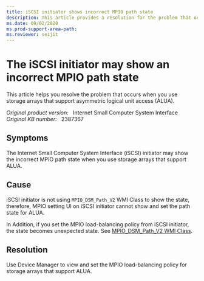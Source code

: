 ```yaml
---
title: iSCSI initiator shows incorrect MPIO path state
description: This article provides a resolution for the problem that occurs when you use storage arrays that support asymmetric logical unit access (ALUA).
ms.date: 09/02/2020
ms.prod-support-area-path: 
ms.reviewer: seijit
---
```

# The iSCSI initiator may show an incorrect MPIO path state

This article helps you resolve the problem that occurs when you use storage arrays that support asymmetric logical unit access (ALUA).

_Original product version:_ &nbsp; Internet Small Computer System Interface  
_Original KB number:_ &nbsp; 2387367

## Symptoms

The Internet Small Computer System Interface (iSCSI) initiator may show the incorrect MPIO path state when you use storage arrays that support ALUA.

## Cause

iSCSI initiator is not using `MPIO_DSM_Path_V2` WMI Class to show the state, therefore, MPIO setting UI on iSCSI initiator cannot show and set the path state for ALUA.

In Addition, if you set the MPIO load-balancing policy from iSCSI initiator, the state becomes unexpected state. See [MPIO_DSM_Path_V2 WMI Class](/windows-hardware/drivers/storage/mpio-dsm-path-v2-wmi-class).

## Resolution

Use Device Manager to view and set the MPIO load-balancing policy for storage arrays that support ALUA.
